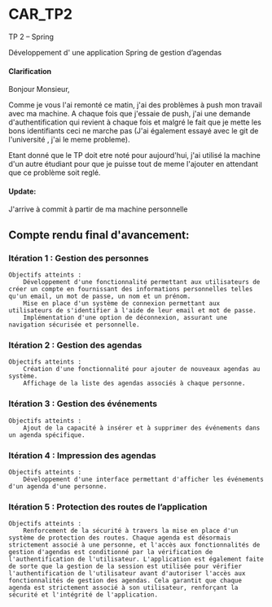 # CAR_TP2

TP 2 – Spring

Développement d' une application Spring de gestion d’agendas

#### Clarification

Bonjour Monsieur,

Comme je vous l'ai remonté ce matin, j'ai des problèmes à push mon travail avec ma machine. A chaque fois que j'essaie de push, j'ai une demande d'authentification qui revient à chaque fois et malgré le fait que je mette les bons identifiants ceci ne marche pas (J'ai également essayé avec le git de l'université , j'ai le meme probleme).

 Etant donné que le TP doit etre noté pour aujourd'hui, j'ai utilisé la machine d'un autre étudiant pour que je puisse tout de meme l'ajouter en attendant que ce problème soit reglé.

#### Update: 
J'arrive à commit à partir de ma machine personnelle

## Compte rendu final d'avancement:

### Itération 1 : Gestion des personnes

    Objectifs atteints :
        Développement d'une fonctionnalité permettant aux utilisateurs de créer un compte en fournissant des informations personnelles telles qu'un email, un mot de passe, un nom et un prénom.
        Mise en place d'un système de connexion permettant aux utilisateurs de s'identifier à l'aide de leur email et mot de passe.
        Implémentation d'une option de déconnexion, assurant une navigation sécurisée et personnelle.

### Itération 2 : Gestion des agendas

    Objectifs atteints :
        Création d'une fonctionnalité pour ajouter de nouveaux agendas au système.
        Affichage de la liste des agendas associés à chaque personne.

### Itération 3 : Gestion des événements

    Objectifs atteints :
        Ajout de la capacité à insérer et à supprimer des événements dans un agenda spécifique.

### Itération 4 : Impression des agendas

    Objectifs atteints :
        Développement d'une interface permettant d'afficher les événements d'un agenda d'une personne.

### Itération 5 : Protection des routes de l’application

    Objectifs atteints :
        Renforcement de la sécurité à travers la mise en place d'un système de protection des routes. Chaque agenda est désormais strictement associé à une personne, et l'accès aux fonctionnalités de gestion d'agendas est conditionné par la vérification de l'authentification de l'utilisateur. L'application est également faite de sorte que la gestion de la session est utilisée pour vérifier l'authentification de l'utilisateur avant d'autoriser l'accès aux fonctionnalités de gestion des agendas. Cela garantit que chaque agenda est strictement associé à son utilisateur, renforçant la sécurité et l'intégrité de l'application.